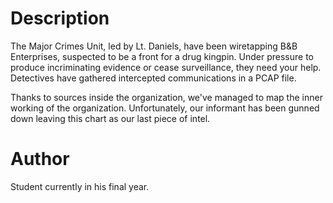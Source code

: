 # Description

The Major Crimes Unit, led by Lt. Daniels, have been wiretapping B&B Enterprises, suspected to be a front for a drug kingpin. Under pressure to produce incriminating evidence or cease surveillance, they need your help. Detectives have gathered intercepted communications in a PCAP file.

Thanks to sources inside the organization, we've managed to map the inner working of the organization. Unfortunately, our informant has been gunned down leaving this chart as our last piece of intel.

# Author

Student currently in his final year.
